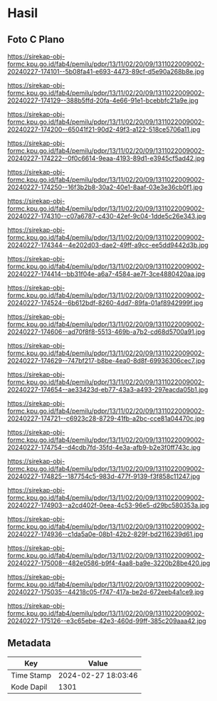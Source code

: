 # Hasil

## Foto C Plano

https://sirekap-obj-formc.kpu.go.id/fab4/pemilu/pdpr/13/11/02/20/09/1311022009002-20240227-174101--5b08fa41-e693-4473-89cf-d5e90a268b8e.jpg

https://sirekap-obj-formc.kpu.go.id/fab4/pemilu/pdpr/13/11/02/20/09/1311022009002-20240227-174129--388b5ffd-20fa-4e66-91e1-bcebbfc21a9e.jpg

https://sirekap-obj-formc.kpu.go.id/fab4/pemilu/pdpr/13/11/02/20/09/1311022009002-20240227-174200--65041f21-90d2-49f3-a122-518ce5706a11.jpg

https://sirekap-obj-formc.kpu.go.id/fab4/pemilu/pdpr/13/11/02/20/09/1311022009002-20240227-174222--0f0c6614-9eaa-4193-89d1-e3945cf5ad42.jpg

https://sirekap-obj-formc.kpu.go.id/fab4/pemilu/pdpr/13/11/02/20/09/1311022009002-20240227-174250--16f3b2b8-30a2-40e1-8aaf-03e3e36cb0f1.jpg

https://sirekap-obj-formc.kpu.go.id/fab4/pemilu/pdpr/13/11/02/20/09/1311022009002-20240227-174310--c07a6787-c430-42ef-9c04-1dde5c26e343.jpg

https://sirekap-obj-formc.kpu.go.id/fab4/pemilu/pdpr/13/11/02/20/09/1311022009002-20240227-174344--4e202d03-dae2-49ff-a9cc-ee5dd9442d3b.jpg

https://sirekap-obj-formc.kpu.go.id/fab4/pemilu/pdpr/13/11/02/20/09/1311022009002-20240227-174414--bb31f04e-a6a7-4584-ae7f-3ce4880420aa.jpg

https://sirekap-obj-formc.kpu.go.id/fab4/pemilu/pdpr/13/11/02/20/09/1311022009002-20240227-174524--6b612bdf-8260-4dd7-89fa-01af8942999f.jpg

https://sirekap-obj-formc.kpu.go.id/fab4/pemilu/pdpr/13/11/02/20/09/1311022009002-20240227-174606--ad70f8f8-5513-469b-a7b2-cd68d5700a91.jpg

https://sirekap-obj-formc.kpu.go.id/fab4/pemilu/pdpr/13/11/02/20/09/1311022009002-20240227-174629--747bf217-b8be-4ea0-8d8f-69936306cec7.jpg

https://sirekap-obj-formc.kpu.go.id/fab4/pemilu/pdpr/13/11/02/20/09/1311022009002-20240227-174654--ae33423d-eb77-43a3-a493-297eacda05b1.jpg

https://sirekap-obj-formc.kpu.go.id/fab4/pemilu/pdpr/13/11/02/20/09/1311022009002-20240227-174721--c6923c28-8729-41fb-a2bc-cce81a04470c.jpg

https://sirekap-obj-formc.kpu.go.id/fab4/pemilu/pdpr/13/11/02/20/09/1311022009002-20240227-174754--d4cdb7fd-35fd-4e3a-afb9-b2e3f0ff743c.jpg

https://sirekap-obj-formc.kpu.go.id/fab4/pemilu/pdpr/13/11/02/20/09/1311022009002-20240227-174825--187754c5-983d-477f-9139-f3f858c11247.jpg

https://sirekap-obj-formc.kpu.go.id/fab4/pemilu/pdpr/13/11/02/20/09/1311022009002-20240227-174903--a2cd402f-0eea-4c53-96e5-d29bc580353a.jpg

https://sirekap-obj-formc.kpu.go.id/fab4/pemilu/pdpr/13/11/02/20/09/1311022009002-20240227-174936--c1da5a0e-08b1-42b2-829f-bd2116239d61.jpg

https://sirekap-obj-formc.kpu.go.id/fab4/pemilu/pdpr/13/11/02/20/09/1311022009002-20240227-175008--482e0586-b9f4-4aa8-ba9e-3220b28be420.jpg

https://sirekap-obj-formc.kpu.go.id/fab4/pemilu/pdpr/13/11/02/20/09/1311022009002-20240227-175035--44218c05-f747-417a-be2d-672eeb4a1ce9.jpg

https://sirekap-obj-formc.kpu.go.id/fab4/pemilu/pdpr/13/11/02/20/09/1311022009002-20240227-175126--e3c65ebe-42e3-460d-99ff-385c209aaa42.jpg


## Metadata

| Key        | Value               |
| ---------- | ------------------- |
| Time Stamp | 2024-02-27 18:03:46 |
| Kode Dapil | 1301                |



